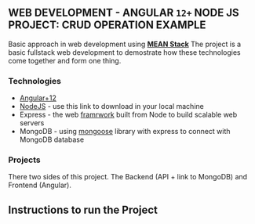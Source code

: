 ## WEB DEVELOPMENT - ANGULAR **`12+`** NODE JS PROJECT: CRUD OPERATION EXAMPLE

Basic approach in web development using [**MEAN Stack**](https://dev.to/thamaraiselvam/mean-stack-cheat-sheet-5a1n) 
The project is a basic fullstack web development to demostrate how these technologies come together and form one thing.
### Technologies
* [Angular+12](https://angular.io/guide/setup-local)
* [NodeJS](https://nodejs.org/en/download/) - use this link to download in your local machine
* Express - the web [framrwork](https://expressjs.com/) built from Node to build scalable web servers
* MongoDB - using [mongoose](https://mongoosejs.com/) library with express to connect with MongoDB database

### Projects
There two sides of this project. The Backend (API + link to MongoDB) and Frontend (Angular).

## Instructions to run the Project


